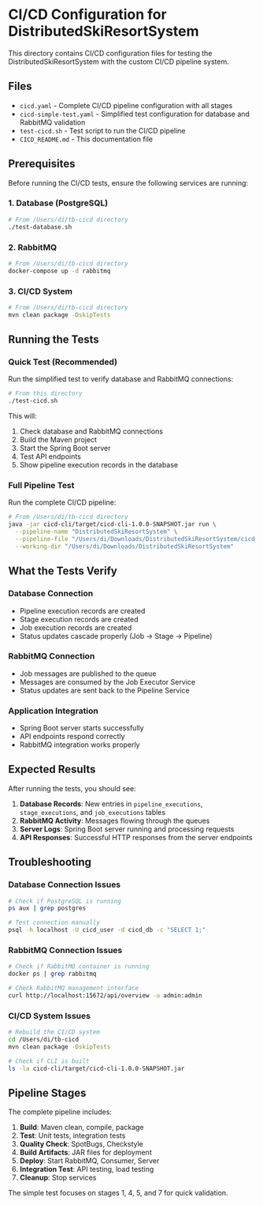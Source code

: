 # CI/CD Configuration for DistributedSkiResortSystem

This directory contains CI/CD configuration files for testing the DistributedSkiResortSystem with the custom CI/CD pipeline system.

## Files

- `cicd.yaml` - Complete CI/CD pipeline configuration with all stages
- `cicd-simple-test.yaml` - Simplified test configuration for database and RabbitMQ validation
- `test-cicd.sh` - Test script to run the CI/CD pipeline
- `CICD_README.md` - This documentation file

## Prerequisites

Before running the CI/CD tests, ensure the following services are running:

### 1. Database (PostgreSQL)
```bash
# From /Users/di/tb-cicd directory
./test-database.sh
```

### 2. RabbitMQ
```bash
# From /Users/di/tb-cicd directory
docker-compose up -d rabbitmq
```

### 3. CI/CD System
```bash
# From /Users/di/tb-cicd directory
mvn clean package -DskipTests
```

## Running the Tests

### Quick Test (Recommended)
Run the simplified test to verify database and RabbitMQ connections:

```bash
# From this directory
./test-cicd.sh
```

This will:
1. Check database and RabbitMQ connections
2. Build the Maven project
3. Start the Spring Boot server
4. Test API endpoints
5. Show pipeline execution records in the database

### Full Pipeline Test
Run the complete CI/CD pipeline:

```bash
# From /Users/di/tb-cicd directory
java -jar cicd-cli/target/cicd-cli-1.0.0-SNAPSHOT.jar run \
  --pipeline-name "DistributedSkiResortSystem" \
  --pipeline-file "/Users/di/Downloads/DistributedSkiResortSystem/cicd.yaml" \
  --working-dir "/Users/di/Downloads/DistributedSkiResortSystem"
```

## What the Tests Verify

### Database Connection
- Pipeline execution records are created
- Stage execution records are created
- Job execution records are created
- Status updates cascade properly (Job → Stage → Pipeline)

### RabbitMQ Connection
- Job messages are published to the queue
- Messages are consumed by the Job Executor Service
- Status updates are sent back to the Pipeline Service

### Application Integration
- Spring Boot server starts successfully
- API endpoints respond correctly
- RabbitMQ integration works properly

## Expected Results

After running the tests, you should see:

1. **Database Records**: New entries in `pipeline_executions`, `stage_executions`, and `job_executions` tables
2. **RabbitMQ Activity**: Messages flowing through the queues
3. **Server Logs**: Spring Boot server running and processing requests
4. **API Responses**: Successful HTTP responses from the server endpoints

## Troubleshooting

### Database Connection Issues
```bash
# Check if PostgreSQL is running
ps aux | grep postgres

# Test connection manually
psql -h localhost -U cicd_user -d cicd_db -c "SELECT 1;"
```

### RabbitMQ Connection Issues
```bash
# Check if RabbitMQ container is running
docker ps | grep rabbitmq

# Check RabbitMQ management interface
curl http://localhost:15672/api/overview -u admin:admin
```

### CI/CD System Issues
```bash
# Rebuild the CI/CD system
cd /Users/di/tb-cicd
mvn clean package -DskipTests

# Check if CLI is built
ls -la cicd-cli/target/cicd-cli-1.0.0-SNAPSHOT.jar
```

## Pipeline Stages

The complete pipeline includes:

1. **Build**: Maven clean, compile, package
2. **Test**: Unit tests, integration tests
3. **Quality Check**: SpotBugs, Checkstyle
4. **Build Artifacts**: JAR files for deployment
5. **Deploy**: Start RabbitMQ, Consumer, Server
6. **Integration Test**: API testing, load testing
7. **Cleanup**: Stop services

The simple test focuses on stages 1, 4, 5, and 7 for quick validation.
